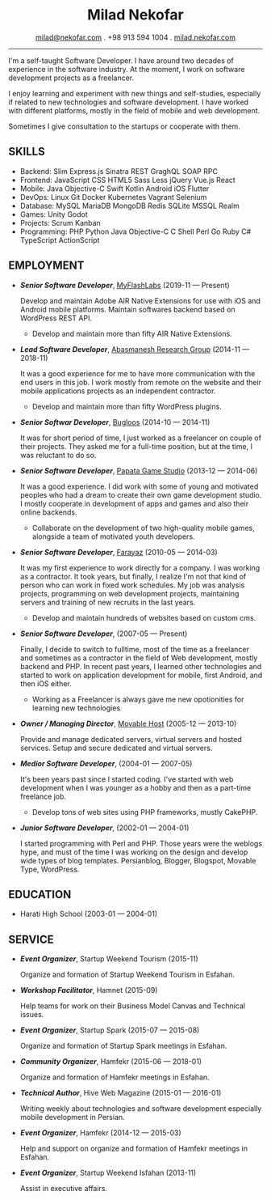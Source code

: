 <h1 align="center">
  Milad Nekofar
</h1>

<p align="center">
  <a href="mailto:milad@nekofar.com">milad@nekofar.com</a> . 
  +98 913 594 1004 .
  <a href="https://milad.nekofar.com">milad.nekofar.com</a>
</p>

---

I'm a self-taught Software Developer. I have around two decades of experience in the software industry. At the moment, I work on software development projects as a freelancer.

I enjoy learning and experiment with new things and self-studies, especially if related to new technologies and software development. I have worked with different platforms, mostly in the field of mobile and web development.

Sometimes I give consultation to the startups or cooperate with them.

## SKILLS

  - Backend: Slim Express.js Sinatra REST GraghQL SOAP RPC 
  - Frontend: JavaScript CSS HTML5 Sass Less jQuery Vue.js React 
  - Mobile: Java Objective-C Swift Kotlin Android iOS Flutter 
  - DevOps: Linux Git Docker Kubernetes Vagrant Selenium 
  - Database: MySQL MariaDB MongoDB Redis SQLite MSSQL Realm 
  - Games: Unity Godot 
  - Projects: Scrum Kanban 
  - Programming: PHP Python Java Objective-C C Shell Perl Go Ruby C# TypeScript ActionScript 

## EMPLOYMENT

- ***Senior Software Developer***, [MyFlashLabs](https://myflashlabs.com) (2019-11 — Present)

  Develop and maintain Adobe AIR Native Extensions for use with iOS and Android mobile platforms. Maintain softwares backend based on WordPress REST API.
    - Develop and maintain more than fifty AIR Native Extensions.

- ***Lead Software Developer***, [Abasmanesh Research Group](https://abasmanesh.com:) (2014-11 — 2018-11)

  It was a good experience for me to have more communication with the end users in this job. I work mostly from remote on the website and their mobile applications projects as an independent contractor.
    - Develop and maintain more than fifty WordPress plugins.

- ***Senior Softwar Developer***, [Bugloos](http://www.bugloos.nl) (2014-10 — 2014-11)

  It was for short period of time, I just worked as a freelancer on couple of their projects. They asked me for a full-time position, but at the time, I was reluctant to do so.

- ***Senior Software Developer***, [Papata Game Studio](http://papatalab.ir) (2013-12 — 2014-06)

  It was a good experience. I did work with some of young and motivated peoples who had a dream to create their own game development studio. I mostly cooperate in development of apps and games and also their online backends.
    - Collaborate on the development of two high-quality mobile games, alongside a team of motivated youth developers.

- ***Senior Software Developer***, [Farayaz](https://farayaz.com) (2010-05 — 2014-03)

  It was my first experience to work directly for a company. I was working as a contractor. 
It took years, but finally, I realize I'm not that kind of person who can work in fixed work schedules. 
My job was analysis projects, programming on web development projects, maintaining servers and training of new recruits in the last years.
    - Develop and maintain hundreds of websites based on custom cms.

- ***Senior Software Developer***, [](https://milad.nekofar.com) (2007-05 — Present)

  Finally, I decide to switch to fulltime, most of the time as a freelancer and sometimes as a contractor in the field of Web development, mostly backend and PHP. 
In recent past years, I learned other technologies and started to work on application development for mobile, first Android, and then iOS either.
    - Working as a Freelancer is always gave me new opotionities for learning new technologies

- ***Owner / Managing Director***, [Movable Host](https://movablehost.net) (2005-12 — 2013-10)

  Provide and manage dedicated servers, virtual servers and hosted services. Setup and secure dedicated and virtual servers.

- ***Medior Software Developer***, [](https://milad.nekofar.com) (2004-01 — 2007-05)

  It's been years past since I started coding. I've started with web development when I was younger as a hobby and then as a part-time freelance job.
    - Develop tons of web sites using PHP frameworks, mustly CakePHP.

- ***Junior Software Developer***, [](https://milad.nekofar.com) (2002-01 — 2004-01)

  I started programming with Perl and PHP. Those years were the weblogs hype, and must of the time I was working on the design and develop wide types of blog templates. Persianblog, Blogger, Blogspot, Movable Type, WordPress.




## EDUCATION

- Harati High School (2003-01 — 2004-01)








## SERVICE

- ***Event Organizer***, Startup Weekend Tourism (2015-11)

  Organize and formation of Startup Weekend Tourism in Esfahan.

- ***Workshop Facilitator***, Hamnet (2015-09)

  Help teams for work on their Business Model Canvas and Technical issues.

- ***Event Organizer***, Startup Spark (2015-07 — 2015-08)

  Organize and formation of Startup Spark meetings in Esfahan.

- ***Community Organizer***, Hamfekr (2015-06 — 2018-01)

  Organize and formation of Hamfekr meetings in Esfahan.

- ***Technical Author***, Hive Web Magazine (2015-01 — 2016-01)

  Writing weekly about technologies and software development especially mobile development in Persian.


- ***Event Organizer***, Hamfekr (2014-12 — 2015-03)

  Help and support on organize and formation of Hamfekr meetings in Esfahan.

- ***Event Organizer***, Startup Weekend Isfahan (2013-11)

  Assist in executive affairs.






